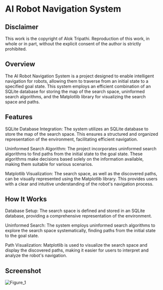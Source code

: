 # AI Robot Navigation System
## Disclaimer
This work is the copyright of Alok Tripathi. Reproduction of this work, in whole or in part, without the explicit consent of the author is strictly prohibited.

## Overview
The AI Robot Navigation System is a project designed to enable intelligent navigation for robots, allowing them to traverse from an initial state to a specified goal state. This system employs an efficient combination of an SQLite database for storing the map of the search space, uninformed search algorithms, and the Matplotlib library for visualizing the search space and paths.

## Features
SQLite Database Integration: The system utilizes an SQLite database to store the map of the search space. This ensures a structured and organized representation of the environment, facilitating efficient navigation.

Uninformed Search Algorithm: The project incorporates uninformed search algorithms to find paths from the initial state to the goal state. These algorithms make decisions based solely on the information available, making them suitable for various scenarios.

Matplotlib Visualization: The search space, as well as the discovered paths, can be visually represented using the Matplotlib library. This provides users with a clear and intuitive understanding of the robot's navigation process.

## How It Works
Database Setup: 
The search space is defined and stored in an SQLite database, providing a comprehensive representation of the environment.

Uninformed Search: 
The system employs uninformed search algorithms to explore the search space systematically, finding paths from the initial state to the goal state.

Path Visualization: 
Matplotlib is used to visualize the search space and display the discovered paths, making it easier for users to interpret and analyze the robot's navigation.

## Screenshot
![Figure_1](https://github.com/alokworld/AI-Robot-Navigation-System/assets/109170042/604191d9-acf7-4700-9ffd-4702c7f4ed66)

